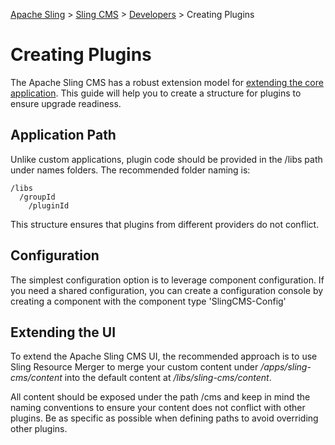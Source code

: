 <!-- Licensed to the Apache Software Foundation (ASF) under one or more contributor
	license agreements. See the NOTICE file distributed with this work for additional
	information regarding copyright ownership. The ASF licenses this file to
	you under the Apache License, Version 2.0 (the "License"); you may not use
	this file except in compliance with the License. You may obtain a copy of
	the License at http://www.apache.org/licenses/LICENSE-2.0 Unless required
	by applicable law or agreed to in writing, software distributed under the
	License is distributed on an "AS IS" BASIS, WITHOUT WARRANTIES OR CONDITIONS
	OF ANY KIND, either express or implied. See the License for the specific
	language governing permissions and limitations under the License. -->
[Apache Sling](https://sling.apache.org) > [Sling CMS](https://github.com/apache/sling-org-apache-sling-app-cms) > [Developers](developers.md) > Creating Plugins

# Creating Plugins

The Apache Sling CMS has a robust extension model for [extending the core application](extending.md).
This guide will help you to create a structure for plugins to ensure upgrade readiness.

## Application Path

Unlike custom applications, plugin code should be provided in the /libs path under names folders.
The recommended folder naming is:

    /libs
      /groupId
        /pluginId

This structure ensures that plugins from different providers do not conflict.

## Configuration

The simplest configuration option is to leverage component configuration. If you need a shared configuration, you can create a configuration console by creating a component with the component type 'SlingCMS-Config'

## Extending the UI

To extend the Apache Sling CMS UI, the recommended approach is to use Sling Resource Merger to merge your custom content under */apps/sling-cms/content* into the default content at */libs/sling-cms/content*.

All content should be exposed under the path /cms and keep in mind the naming conventions to ensure your content does not conflict with other plugins. Be as specific as possible when defining paths to avoid overriding other plugins.
